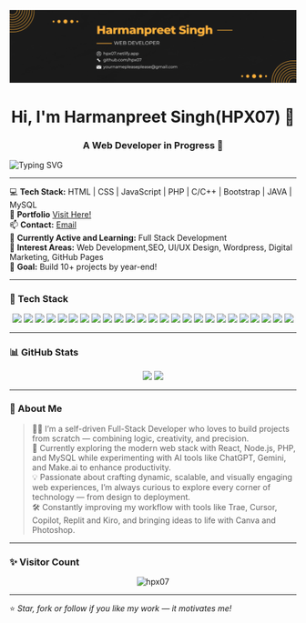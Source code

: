 <p align="center">
  <img src="https://github.com/hpx07/profile-banner/blob/main/WD%20P.png" alt="Profile Banner" />
</p>
<h1 align="center">Hi, I'm Harmanpreet Singh(HPX07) 👋</h1>
<h3 align="center">A Web Developer in Progress 🚀</h3>

<img src="https://readme-typing-svg.demolab.com?font=Fira+Code&size=24&pause=1000&center=true&vCenter=true&width=850&lines=Welcome+to+my+Development+Environment!;Full-Stack+Developer+who+loves+to+build+from+scratch!;Exploring+every+layer+of+modern+technology!;Crafting+dynamic+and+scalable+web+applications!" alt="Typing SVG" />

---

<!-- 🌍 **Location:** India -->  
💻 **Tech Stack:** HTML | CSS | JavaScript | PHP | C/C++ | Bootstrap | JAVA | MySQL   
💼 **Portfolio** [Visit Here!](https://hpx07.netlify.app/) <br>
📫 **Contact:** [Email](mailto:yournamepleaseplease@gmail.com) <br>
🌱 **Currently Active and Learning:** Full Stack Development  
🧠 **Interest Areas:** Web Development,SEO, UI/UX Design, Wordpress, Digital Marketing, GitHub Pages  
🎯 **Goal:** Build 10+ projects by year-end!

---

### 🧰 Tech Stack

<p align="center">
<!-- 🐧 Operating Systems -->
<img src="https://img.shields.io/badge/Kali_Linux-557C94?logo=kalilinux&logoColor=white" />
<img src="https://img.shields.io/badge/Ubuntu-E95420?logo=ubuntu&logoColor=white" />

<!-- 💻 Programming Languages -->
<img src="https://img.shields.io/badge/HTML5-E34F26?logo=html5&logoColor=white" />
<img src="https://img.shields.io/badge/CSS3-1572B6?logo=css3&logoColor=white" />
<img src="https://img.shields.io/badge/JavaScript-F7DF1E?logo=javascript&logoColor=black" />
<img src="https://img.shields.io/badge/Java-007396?logo=java&logoColor=white" />
<img src="https://img.shields.io/badge/C-00599C?logo=c&logoColor=white" />
<img src="https://img.shields.io/badge/C++-00599C?logo=c%2B%2B&logoColor=white" />
<img src="https://img.shields.io/badge/Python-3776AB?logo=python&logoColor=white" />
<img src="https://img.shields.io/badge/PHP-777BB4?logo=php&logoColor=white" />

<!-- ⚙️ Frameworks / Databases -->
<img src="https://img.shields.io/badge/Bootstrap-7952B3?logo=bootstrap&logoColor=white" />
<img src="https://img.shields.io/badge/MySQL-4479A1?logo=mysql&logoColor=white" />

<!-- 🧠 Tools / Platforms -->
<img src="https://img.shields.io/badge/Git-F05032?logo=git&logoColor=white" />
<img src="https://img.shields.io/badge/GitHub-181717?logo=github&logoColor=white" />
<img src="https://img.shields.io/badge/VS_Code-007ACC?logo=visualstudiocode&logoColor=white" />
<img src="https://img.shields.io/badge/Cursor-00A3E0?logo=cursor&logoColor=white" />
<img src="https://img.shields.io/badge/ChatGPT-74aa9c?logo=openai&logoColor=white" />
<img src="https://img.shields.io/badge/Gemini-4285F4?logo=google&logoColor=white" />
<img src="https://img.shields.io/badge/Stack_Overflow-F58025?logo=stackoverflow&logoColor=white" />
<img src="https://img.shields.io/badge/Trae-0088CC?logo=telegram&logoColor=white" />
<img src="https://img.shields.io/badge/Kiro-FF6F61?logo=kaios&logoColor=white" />

<!-- 🎨 Design / Marketing Tools -->
<img src="https://img.shields.io/badge/Canva-00C4CC?logo=canva&logoColor=white" />
<img src="https://img.shields.io/badge/Adobe_Photoshop-31A8FF?logo=adobephotoshop&logoColor=white" />
<img src="https://img.shields.io/badge/Make.ai-6E27C5?logo=make&logoColor=white" />
<img src="https://img.shields.io/badge/Meta_Ads-0467DF?logo=meta&logoColor=white" />
</p>

---

### 📊 GitHub Stats

<p align="center">
  <img src="https://github-readme-stats.vercel.app/api?username=hpx07&show_icons=true&theme=radical" width="48%"/>
  <img src="https://github-readme-stats.vercel.app/api/top-langs/?username=hpx07&layout=compact&theme=radical" width="48%"/>
</p>


---

### 🧠 About Me

> 👨‍💻 I’m a self-driven Full-Stack Developer who loves to build projects from scratch — combining logic, creativity, and precision. <br>
> 🚀 Currently exploring the modern web stack with React, Node.js, PHP, and MySQL while experimenting with AI tools like ChatGPT, Gemini, and Make.ai to enhance productivity. <br>
> 💡 Passionate about crafting dynamic, scalable, and visually engaging web experiences, I’m always curious to explore every corner of technology — from design to deployment. <br>
> 🛠️ Constantly improving my workflow with tools like  Trae, Cursor, Copilot, Replit and Kiro, and bringing ideas to life with Canva and Photoshop.
---

### ✨ Visitor Count

<p align="center">
  <img src="https://komarev.com/ghpvc/?username=hpx07&label=Profile+views&color=0e75b6&style=flat" alt="hpx07" />
</p>

---

⭐️ _Star, fork or follow if you like my work — it motivates me!_

